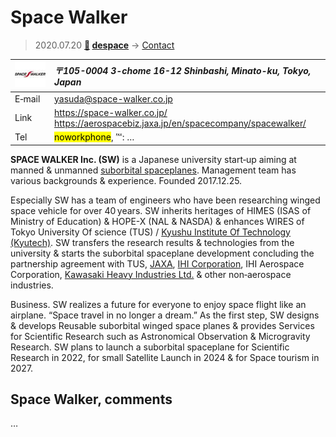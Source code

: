 # Space Walker
> 2020.07.20 **[🚀](../index/index.md) [despace](index.md)** → [Contact](contact.md)

|[![](f/contact/s/spacewalker_logo1_thumb.jpg)](f/contact/s/spacewalker_logo1.png)|*〒105-0004 3-chome 16-12 Shinbashi, Minato-ku, Tokyo, Japan*|
|:--|:--|
|E‑mail|<yasuda@space-walker.co.jp>|
|Link|<https://space-walker.co.jp/><br> <https://aerospacebiz.jaxa.jp/en/spacecompany/spacewalker/>|
|Tel|<mark>noworkphone</mark>, ℻: …|

**SPACE WALKER Inc. (SW)** is a Japanese university start‑up aiming at manned & unmanned [suborbital spaceplanes](sc.md). Management team has various backgrounds & experience. Founded 2017.12.25.

Especially SW has a team of engineers who have been researching winged space vehicle for over 40 years. SW inherits heritages of HIMES (ISAS of Ministry of Education) & HOPE-X (NAL & NASDA) & enhances WIRES of Tokyo University Of science (TUS) / [Kyushu Institute Of Technology (Kyutech)](kyutech.md). SW transfers the research results & technologies from the university & starts the suborbital spaceplane development concluding the partnership agreement with TUS, [JAXA](zz_jaxa.md), [IHI Corporation](zz_ihi.md), IHI Aerospace Corporation, [Kawasaki Heavy Industries Ltd.](zz_kawasaki_hvi.md) & other non‑aerospace industries.

Business. SW realizes a future for everyone to enjoy space flight like an airplane. “Space travel in no longer a dream.” As the first step, SW designs & develops Reusable suborbital winged space planes & provides Services for Scientific Research such as Astronomical Observation & Microgravity Research. SW plans to launch a suborbital spaceplane for Scientific Research in 2022, for small Satellite Launch in 2024 & for Space tourism in 2027.

<p style="page-break-after:always"> </p>

## Space Walker, comments

…

